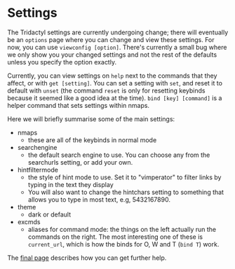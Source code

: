 # Settings

The Tridactyl settings are currently undergoing change; there will eventually be an `options` page where you can change and view these settings. For now, you can use `viewconfig [option]`. There's currently a small bug where we only show you your changed settings and not the rest of the defaults unless you specify the option exactly.

Currently, you can view settings on `help` next to the commands that they affect, or with `get [setting]`. You can set a setting with `set`, and reset it to default with `unset` (the command `reset` is only for resetting keybinds because it seemed like a good idea at the time). `bind [key] [command]` is a helper command that sets settings within nmaps.

Here we will briefly summarise some of the main settings:

- nmaps
    - these are all of the keybinds in normal mode
- searchengine
    - the default search engine to use. You can choose any from the searchurls setting, or add your own.
- hintfiltermode
    - the style of hint mode to use. Set it to "vimperator" to filter links by typing in the text they display
    - You will also want to change the hintchars setting to something that allows you to type in most text, e.g, 5432167890.
- theme
    - dark or default
- excmds
    - aliases for command mode: the things on the left actually run the commands on the right. The most interesting one of these is `current_url`, which is how the binds for O, W and T (`bind T`) work.

The <a href='./help.html' rel='next'>final page</a> describes how you can get further help.
